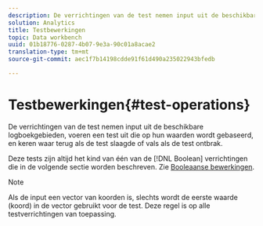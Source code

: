 ```yaml
---
description: De verrichtingen van de test nemen input uit de beschikbare logboekgebieden, voeren een test uit die op hun waarden wordt gebaseerd, en keren waar terug als de test slaagde of vals als de test ontbrak.
solution: Analytics
title: Testbewerkingen
topic: Data workbench
uuid: 01b18776-0287-4b07-9e3a-90c01a8acae2
translation-type: tm+mt
source-git-commit: aec1f7b14198cdde91f61d490a235022943bfedb

---
```



# Testbewerkingen{#test-operations}

De verrichtingen van de test nemen input uit de beschikbare logboekgebieden, voeren een test uit die op hun waarden wordt gebaseerd, en keren waar terug als de test slaagde of vals als de test ontbrak.

Deze tests zijn altijd het kind van één van de [!DNL Boolean] verrichtingen die in de volgende sectie worden beschreven. Zie [Booleaanse bewerkingen](../../../../home/c-dataset-const-proc/c-conditions/c-test-ops/c-boolean-ops.md#concept-9bee5fb907bb4e37871096aaf48b1baf).

>[!NOTE]
>
>Als de input een vector van koorden is, slechts wordt de eerste waarde (koord) in de vector gebruikt voor de test. Deze regel is op alle testverrichtingen van toepassing.

